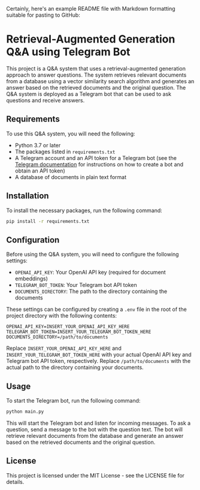 Certainly, here's an example README file with Markdown formatting suitable for pasting to GitHub:

# Retrieval-Augmented Generation Q&A using Telegram Bot

This project is a Q&A system that uses a retrieval-augmented generation approach to answer questions. The system retrieves relevant documents from a database using a vector similarity search algorithm and generates an answer based on the retrieved documents and the original question. The Q&A system is deployed as a Telegram bot that can be used to ask questions and receive answers.

## Requirements

To use this Q&A system, you will need the following:

- Python 3.7 or later
- The packages listed in `requirements.txt`
- A Telegram account and an API token for a Telegram bot (see the [Telegram documentation](https://core.telegram.org/bots#6-botfather) for instructions on how to create a bot and obtain an API token)
- A database of documents in plain text format

## Installation

To install the necessary packages, run the following command:

```bash
pip install -r requirements.txt
```

## Configuration

Before using the Q&A system, you will need to configure the following settings:

- `OPENAI_API_KEY`: Your OpenAI API key (required for document embeddings)
- `TELEGRAM_BOT_TOKEN`: Your Telegram bot API token
- `DOCUMENTS_DIRECTORY`: The path to the directory containing the documents

These settings can be configured by creating a `.env` file in the root of the project directory with the following contents:

```
OPENAI_API_KEY=INSERT_YOUR_OPENAI_API_KEY_HERE
TELEGRAM_BOT_TOKEN=INSERT_YOUR_TELEGRAM_BOT_TOKEN_HERE
DOCUMENTS_DIRECTORY=/path/to/documents
```

Replace `INSERT_YOUR_OPENAI_API_KEY_HERE` and `INSERT_YOUR_TELEGRAM_BOT_TOKEN_HERE` with your actual OpenAI API key and Telegram bot API token, respectively. Replace `/path/to/documents` with the actual path to the directory containing your documents.

## Usage

To start the Telegram bot, run the following command:

```bash
python main.py
```

This will start the Telegram bot and listen for incoming messages. To ask a question, send a message to the bot with the question text. The bot will retrieve relevant documents from the database and generate an answer based on the retrieved documents and the original question.

## License

This project is licensed under the MIT License - see the LICENSE file for details.
